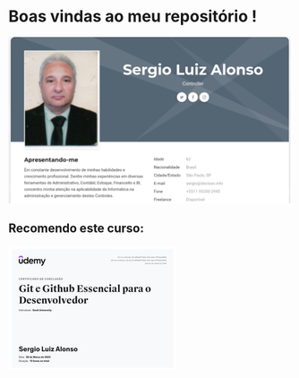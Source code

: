 # Boas vindas ao meu repositório !
![Sergio](/images/capa.png "Repositório de Sergio Alonso")
## Recomendo este curso:
![Recomendação](/images/certificado.jpg "Ótimo curso recomendado por Sergio Alonso")

